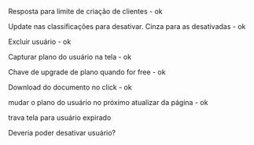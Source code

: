 
Resposta para limite de criação de clientes - ok

Update nas classificações para desativar. Cinza para as desativadas - ok

Excluir usuário - ok


Capturar plano do usuário na tela - ok

Chave de upgrade de plano quando for free - ok

Download do documento no click - ok

mudar o plano do usuário no próximo atualizar da página - ok





trava tela para usuário expirado

Deveria poder desativar usuário?
